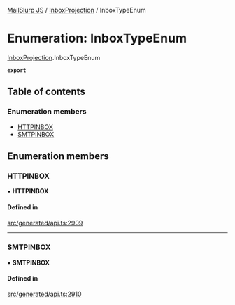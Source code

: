 [MailSlurp JS](../README.md) / [InboxProjection](../modules/InboxProjection.md) / InboxTypeEnum

# Enumeration: InboxTypeEnum

[InboxProjection](../modules/InboxProjection.md).InboxTypeEnum

**`export`**

## Table of contents

### Enumeration members

- [HTTPINBOX](InboxProjection.InboxTypeEnum.md#httpinbox)
- [SMTPINBOX](InboxProjection.InboxTypeEnum.md#smtpinbox)

## Enumeration members

### HTTPINBOX

• **HTTPINBOX**

#### Defined in

[src/generated/api.ts:2909](https://github.com/mailslurp/mailslurp-client/blob/113e801/src/generated/api.ts#L2909)

___

### SMTPINBOX

• **SMTPINBOX**

#### Defined in

[src/generated/api.ts:2910](https://github.com/mailslurp/mailslurp-client/blob/113e801/src/generated/api.ts#L2910)
